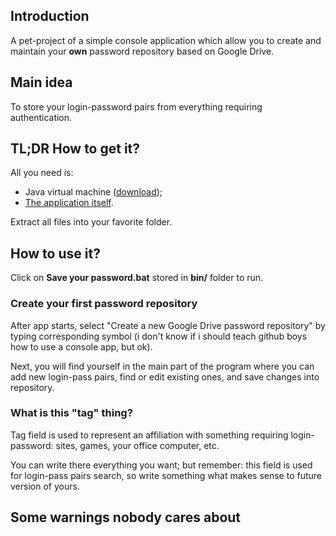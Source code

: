 ## Introduction
A pet-project of a simple console application which allow you to create and maintain your **own** password repository based on Google Drive.

## Main idea
To store your login-password pairs from everything requiring authentication.

## TL;DR How to get it?
All you need is:
- Java virtual machine ([download](https://www.google.com));
- [The application itself](https://drive.google.com/file/d/1ipiAeO5dnBuWN0cZ6QFri690GKKuR7TQ/view?usp=sharing).

Extract all files into your favorite folder.

## How to use it?
Click on **Save your password.bat** stored in **bin/** folder to run.

### Create your first password repository
After app starts, select "Create a new Google Drive password repository" by typing corresponding symbol 
(i don't know if i should teach github boys how to use a console app, but ok).

Next, you will find yourself in the main part of the program where you can add new login-pass pairs, find or edit existing ones, and save changes into repository.

### What is this "tag" thing?
Tag field is used to represent an affiliation with something requiring login-password: sites, games, your office computer, etc.

You can write there everything you want; but remember: this field is used for login-pass pairs search, so write something what makes sense to future version of yours.

## Some warnings nobody cares about
